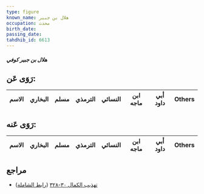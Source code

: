 ```yaml
---
type: figure
known_name: هلال بن جبير
occupation: محدث
birth_date:
passing_date:
tahdhib_id: 6613
---
```

##### هلال بن جبير كوفي

## رَوَى عَن:
| الاسم | البخاري | مسلم | الترمذي | النسائي | ابن ماجه | أبي داود | Others |
| ----- | ------- | ---- | ------- | ------- | -------- | -------- | ------ |
## رَوَى عَنه:
| الاسم | البخاري | مسلم | الترمذي | النسائي | ابن ماجه | أبي داود | Others |
| ----- | ------- | ---- | ------- | ------- | -------- | -------- | ------ |
## مراجع
- [تهذيب الكمال ٣٠-٣٢٨](obsidian://open?vault=Tahdhib-al-Kamal&file=Figures/٦٦١٣-هلال%20بن%20جبير%20كوفي) ([رابط الشاملة](https://shamela.ws/book/3722/16394))